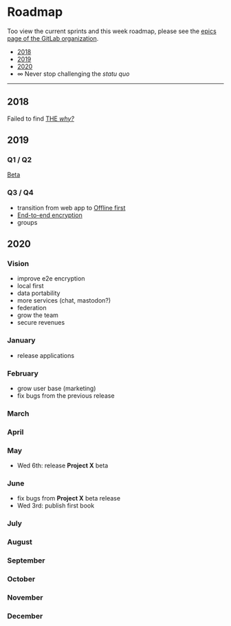 # Roadmap

Too view the current sprints and this week roadmap, please see the
[epics page of the GitLab organization](https://gitlab.com/groups/bloom42/-/epics).

* [2018](#2018)
* [2019](#2019)
* [2020](#2020)
* ∞ Never stop challenging the *statu quo*

---------------------

## 2018
Failed to find <a href="https://fatalentropy.com/the-just-cause-and-the-infinite-game" target="_blank" rel="noopener">THE *why?*</a>

## 2019

### Q1 / Q2

<a href="https://bloom.sh" target="_blank" rel="noopener">Beta</a>

### Q3 / Q4

* transition from web app to <a href="https://www.inkandswitch.com/local-first.html" target="_blank" rel="noopener">Offline first</a>
* <a href="https://en.wikipedia.org/wiki/End-to-end_encryption" target="_blank" rel="noopener">End-to-end encryption</a>
* groups


## 2020

### Vision

* improve e2e encryption
* local first
* data portability
* more services (chat, mastodon?)
* federation
* grow the team
* secure revenues

### January

* release applications

### February

* grow user base (marketing)
* fix bugs from the previous release

### March

### April



### May

* Wed 6th: release **Project X** beta

### June

* fix bugs from **Project X** beta release
* Wed 3rd: publish first book

### July

### August

### September

### October

### November

### December
